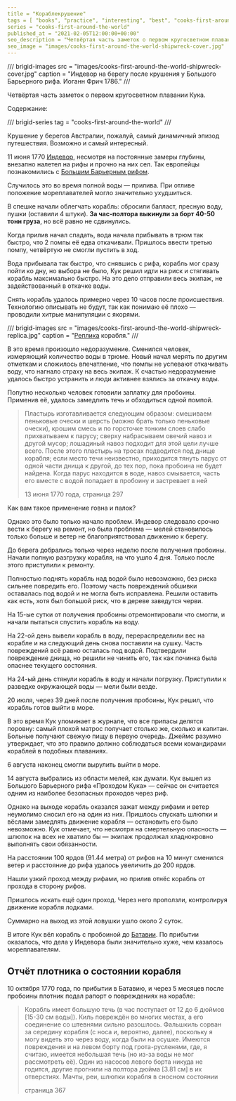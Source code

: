 ```yaml
---
title = "Кораблекрушение"
tags = [ "books", "practice", "interesting", "best", "cooks-first-around-the-world", "popular-science-books"]
series = "cooks-first-around-the-world"
published_at = "2021-02-05T12:00:00+00:00"
seo_description = "Четвёртая часть заметок о первом кругосветном плавании Кука — кораблекрушение."
seo_image = "images/cooks-first-around-the-world-shipwreck-cover.jpg"
---
```


/// brigid-images
src = "images/cooks-first-around-the-world-shipwreck-cover.jpg"
caption = "Индевор на берегу после крушения у Большого Барьерного рифа. Иоганн Фрич 1786."
///

Четвёртая часть заметок о первом кругосветном плавании Кука.

Содержание:

/// brigid-series
tag = "cooks-first-around-the-world"
///

Крушение у берегов Австралии, пожалуй, самый динамичный эпизод путешествия. Возможно и самый интересный.

11 июня 1770 [Индевор](https://ru.wikipedia.org/wiki/%D0%98%D0%BD%D0%B4%D0%B5%D0%B2%D0%BE%D1%80_(%D0%BA%D0%BE%D1%80%D0%B0%D0%B1%D0%BB%D1%8C)), несмотря на постоянные замеры глубины, внезапно налетел на рифы и прочно на них сел. Так европейцы познакомились с [Большим Барьерным рифом](https://ru.wikipedia.org/wiki/%D0%91%D0%BE%D0%BB%D1%8C%D1%88%D0%BE%D0%B9_%D0%91%D0%B0%D1%80%D1%8C%D0%B5%D1%80%D0%BD%D1%8B%D0%B9_%D1%80%D0%B8%D1%84).

Случилось это во время полной воды — прилива. При отливе положение мореплавателей могло значительно ухудшиться.

В спешке начали облегчать корабль: сбросили балласт, пресную воду, пушки (оставили 4 штуки). **За час-полтора выкинули за борт 40-50 тонн груза**, но всё равно не сдвинулись.

<!-- more -->

Когда прилив начал спадать, вода начала прибывать в трюм так быстро, что 2 помпы её едва откачивали. Пришлось ввести третью помпу, четвёртую не смогли пустить в ход.

Вода прибывала так быстро, что снявшись с рифа, корабль мог сразу пойти ко дну, но выбора не было, Кук решил идти на риск и стягивать корабль максимально быстро. На это дело отправили весь экипаж, не задействованный в откачке воды.

Снять корабль удалось примерно через 10 часов после происшествия. Технологию описывать не будут, так как понимаю её плохо — проводили хитрые манипуляции с якорями.

/// brigid-images
src = "images/cooks-first-around-the-world-shipwreck-replica.jpg"
caption = "[Реплика](https://en.wikipedia.org/wiki/HM_Bark_Endeavour_Replica) корабля."
///

В это время произошло недоразумение. Сменился человек, измеряющий количество воды в трюме. Новый начал мерять по другим отметкам и сложилось впечатление, что помпы не успевают откачивать воду, что нагнало страху на весь экипаж. К счастью недоразумение удалось быстро устранить и люди активнее взялись за откачку воды.

Попутно несколько человек готовили заплатку для пробоины. Применив её, удалось замедлить течь и обходиться одной помпой.

> Пластырь изготавливается следующим образом: смешиваем пеньковые очески и шерсть (можно брать только пеньковые очески), крошим смесь и по горсточке тонким слоев слабо прихватываем к парусу; сверху набрасываем овечий навоз и другой мусор; лошадиный навоз подходит для этой цели лучше всего. После этого пластырь на тросах подводится под днище корабля; если место течи неизвестно, приходится тянуть парус от одной части днища к другой, до тех пор, пока пробоина не будет найдена. Когда парус находится в воде, навоз смывается, часть его вместе с водой попадает в пробоину и застревает в ней
>
> 13 июня 1770 года, страница 297

Как вам такое применение говна и палок?

Однако это было только начало проблем. Индевор следовало срочно вести к берегу на ремонт, но была проблема — мелей становилось только больше и ветер не благоприятствовал движению к берегу.

До берега добрались только через неделю после получения пробоины. Начали полную разгрузку корабля, на что ушло 4 дня. Только после этого приступили к ремонту.

Полностью поднять корабль над водой было невозможно, без риска сильнее повредить его. Поэтому часть повреждений обшивки оставалась под водой и не могла быть исправлена. Решили оставить как есть, хотя был большой риск, что в дереве заведутся черви.

На 15-ые сутки от получения пробоины отремонтировали что смогли, и начали пытаться спустить корабль на воду.

На 22-ой день вывели корабль в воду, перераспределили вес на корабле и на следующий день снова поставили на сушку. Часть повреждений всё равно осталась под водой. Подтвердили повреждение днища, но решили не чинить его, так как починка была опаснее текущего состояния.

На 24-ый день стянули корабль в воду и начали погрузку. Приступили к разведке окружающей воды — мели были везде.

20 июля, через 39 дней после получения пробоины, Кук решил, что корабль готов выйти в море.

В это время Кук упоминает в журнале, что все припасы делятся поровну: самый плохой матрос получает столько же, сколько и капитан. Больные получают свежую пищу в первую очередь. Джеймс разумно утверждает, что это правило должно соблюдаться всеми командирами кораблей в подобных плаваниях.

6 августа наконец смогли вырулить выйти в море.

14 августа выбрались из области мелей, как думали. Кук вышел из Большого Барьерного рифа «Проходом Кука» — сейчас он считается одним из наиболее безопасных проходов через риф.

Однако на выходе корабль оказался зажат между рифами и ветер неумолимо сносил его на один из них. Пришлось спускать шлюпки и вёслами замедлять движение корабля — остановить его было невозможно. Кук отмечает, что несмотря на смертельную опасность — шлюпок на всех не хватило бы — экипаж продолжал хладнокровно выполнять свои обязанности.

На расстоянии 100 ярдов (91.44 метра) от рифов на 10 минут сменился ветер и расстояние до рифа удалось увеличить до 200 ярдов.

Нашли узкий проход между рифами, но прилив отнёс корабль от прохода в сторону рифов.

Пришлось искать ещё один проход. Через него проползли, контролируя движение корабля лодками.

Суммарно на выход из этой ловушки ушло около 2 суток.

В итоге Кук вёл корабль с пробоиной до [Батавии](https://ru.wikipedia.org/wiki/%D0%94%D0%B6%D0%B0%D0%BA%D0%B0%D1%80%D1%82%D0%B0). По прибытии оказалось, что дела у Индевора были значительно хуже, чем казалось мореплавателям.

## Отчёт плотника о состоянии корабля

10 октября 1770 года, по прибытии в Батавию, и через 5 месяцев после пробоины плотник подал рапорт о повреждениях на корабле:

> Корабль имеет большую течь (в час поступает от 12 до 6 дюймов \[15-30 см воды\]). Киль повреждён во многих местах, а его соединение со штевнями сильно разошлось. Фальшкиль сорван за середину корабля (с носа и, вероятно, далее), поскольку я могу видеть это через воду, когда были на осушке. Имеются повреждения и на левом борту под грота-русленями, где, я считаю, имеется небольшая течь (но из-за воды не мог рассмотреть её). Один из насосов левого борта никуда не годится, другие прогнили на полтора дюйма \[3.81 см\] в их отверстиях. Мачты, реи, шлюпки корабля в сносном состоянии
>
> страница 367
